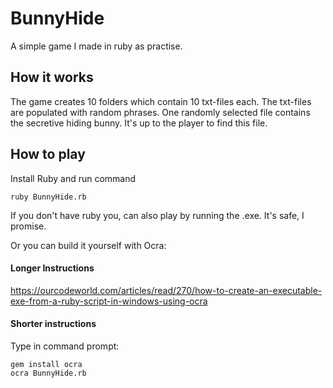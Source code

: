 # BunnyHide
A simple game I made in ruby as practise.

## How it works
The game creates 10 folders which contain 10 txt-files each.
The txt-files are populated with random phrases. 
One randomly selected file contains the secretive hiding bunny.
It's up to the player to find this file.

## How to play
Install Ruby and run command 
```
ruby BunnyHide.rb
```

If you don't have ruby you, can also play by running the .exe. It's safe, I promise.

Or you can build it yourself with Ocra:

#### Longer Instructions  
https://ourcodeworld.com/articles/read/270/how-to-create-an-executable-exe-from-a-ruby-script-in-windows-using-ocra

#### Shorter instructions  
Type in command prompt:

```
gem install ocra
ocra BunnyHide.rb
```
